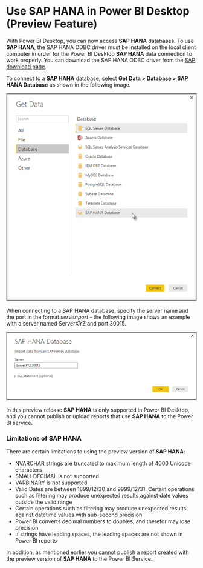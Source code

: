 <properties
   pageTitle="Use SAP HANA in Power BI Desktop (Preview Feature)"
   description="Use SAP HANA in Power BI Desktop (Preview Feature)"
   services="powerbi"
   documentationCenter=""
   authors="davidiseminger"
   manager="mblythe"
   editor=""
   tags=""/>

<tags
   ms.service="powerbi"
   ms.devlang="NA"
   ms.topic="article"
   ms.tgt_pltfrm="NA"
   ms.workload="powerbi"
   ms.date="11/16/2015"
   ms.author="davidi"/>

# Use SAP HANA in Power BI Desktop (Preview Feature)  

With Power BI Desktop, you can now access **SAP HANA** databases. To use **SAP HANA**, the SAP HANA ODBC driver must be installed on the local client computer in order for the Power BI Desktop **SAP HANA** data connection to work properly. You can download the SAP HANA ODBC driver from the [SAP download page](https://support.sap.com/swdc).

To connect to a **SAP HANA** database, select **Get Data &gt; Database &gt; SAP HANA Database** as shown in the following image.

![](media/powerbi-desktop-sap-hana/sap-hana-1.png)

When connecting to a SAP HANA database, specify the server name and the port in the format *server:port* - the following image shows an example with a server named ServerXYZ and port 30015.

![](media/powerbi-desktop-sap-hana/sap-hana-2.png)

In this preview release **SAP HANA** is only supported in Power BI Desktop, and you cannot publish or upload reports that use **SAP HANA** to the Power BI service.


### Limitations of SAP HANA  
There are certain limitations to using the preview version of **SAP HANA**:  
-   NVARCHAR strings are truncated to maximum length of 4000 Unicode characters
-   SMALLDECIMAL is not supported
-   VARBINARY is not supported
-   Valid Dates are between 1899/12/30 and 9999/12/31. Certain operations such as filtering may produce unexpected results against date values outside the valid range
-   Certain operations such as filtering may produce unexpected results against datetime values with sub-second precision
-   Power BI converts decimal numbers to doubles, and therefor may lose precision
-   If strings have leading spaces, the leading spaces are not shown in Power BI reports


In addition, as mentioned earlier you cannot publish a report created with the preview version of **SAP HANA** to the Power BI Service.
